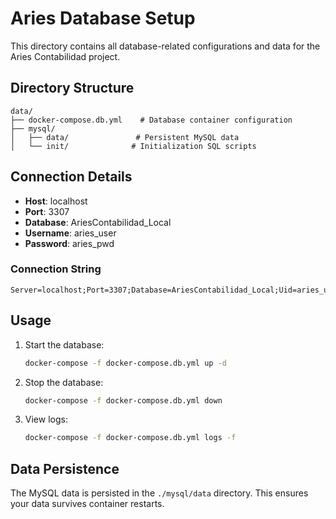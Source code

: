# Aries Database Setup

This directory contains all database-related configurations and data for the Aries Contabilidad project.

## Directory Structure

```
data/
├── docker-compose.db.yml    # Database container configuration
├── mysql/
│   ├── data/               # Persistent MySQL data
│   └── init/              # Initialization SQL scripts
```

## Connection Details

- **Host**: localhost
- **Port**: 3307
- **Database**: AriesContabilidad_Local
- **Username**: aries_user
- **Password**: aries_pwd

### Connection String
```
Server=localhost;Port=3307;Database=AriesContabilidad_Local;Uid=aries_user;Pwd=aries_pwd;
```

## Usage

1. Start the database:
   ```bash
   docker-compose -f docker-compose.db.yml up -d
   ```

2. Stop the database:
   ```bash
   docker-compose -f docker-compose.db.yml down
   ```

3. View logs:
   ```bash
   docker-compose -f docker-compose.db.yml logs -f
   ```

## Data Persistence

The MySQL data is persisted in the `./mysql/data` directory. This ensures your data survives container restarts. 